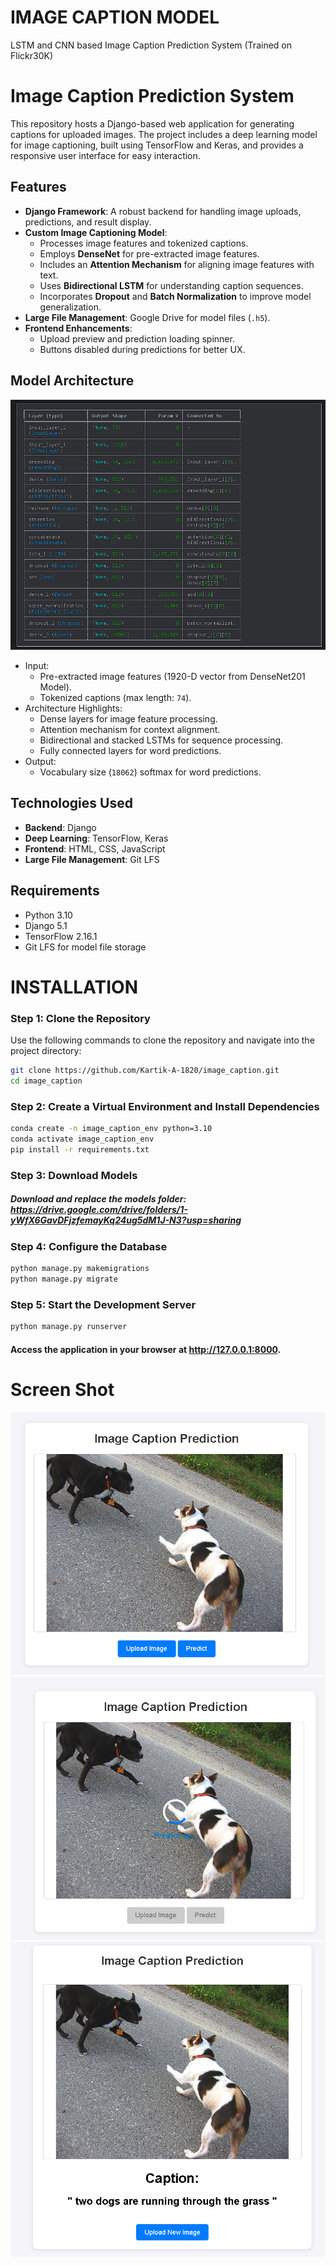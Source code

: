 # IMAGE CAPTION MODEL
LSTM and CNN based Image Caption Prediction System (Trained on Flickr30K)

# Image Caption Prediction System

This repository hosts a Django-based web application for generating captions for uploaded images. The project includes a deep learning model for image captioning, built using TensorFlow and Keras, and provides a responsive user interface for easy interaction.

## Features
- **Django Framework**: A robust backend for handling image uploads, predictions, and result display.
- **Custom Image Captioning Model**:
  - Processes image features and tokenized captions.
  - Employs **DenseNet** for pre-extracted image features.
  - Includes an **Attention Mechanism** for aligning image features with text.
  - Uses **Bidirectional LSTM** for understanding caption sequences.
  - Incorporates **Dropout** and **Batch Normalization** to improve model generalization.
- **Large File Management**: Google Drive for model files (`.h5`).
- **Frontend Enhancements**:
  - Upload preview and prediction loading spinner.
  - Buttons disabled during predictions for better UX.

## Model Architecture
![App Screenshot](images/model.png)
- Input:
  - Pre-extracted image features (1920-D vector from DenseNet201 Model).
  - Tokenized captions (max length: `74`).
- Architecture Highlights:
  - Dense layers for image feature processing.
  - Attention mechanism for context alignment.
  - Bidirectional and stacked LSTMs for sequence processing.
  - Fully connected layers for word predictions.
- Output:
  - Vocabulary size (`18062`) softmax for word predictions.

## Technologies Used
- **Backend**: Django
- **Deep Learning**: TensorFlow, Keras
- **Frontend**: HTML, CSS, JavaScript
- **Large File Management**: Git LFS

## Requirements
- Python 3.10
- Django 5.1
- TensorFlow 2.16.1
- Git LFS for model file storage


# INSTALLATION

### Step 1: Clone the Repository

Use the following commands to clone the repository and navigate into the project directory:

```bash
git clone https://github.com/Kartik-A-1820/image_caption.git
cd image_caption
```

### Step 2: Create a Virtual Environment and Install Dependencies

```bash
conda create -n image_caption_env python=3.10
conda activate image_caption_env
pip install -r requirements.txt
```

### Step 3: Download Models

##### Download and replace the models folder: https://drive.google.com/drive/folders/1-yWfX6GavDFjzfemayKq24ug5dM1J-N3?usp=sharing


### Step 4: Configure the Database
```bash
python manage.py makemigrations
python manage.py migrate
```

### Step 5: Start the Development Server
```bash
python manage.py runserver
```

#### Access the application in your browser at http://127.0.0.1:8000.



# Screen Shot
![App Screenshot](images/upload.png)
![App Screenshot](images/predicting.png)
![App Screenshot](images/result.png)
